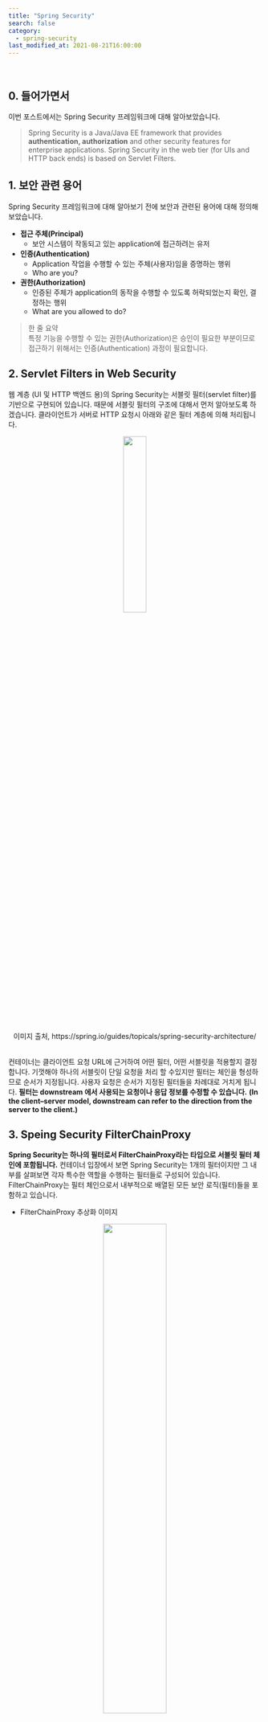 ```yaml
---
title: "Spring Security"
search: false
category:
  - spring-security
last_modified_at: 2021-08-21T16:00:00
---
```


<br>

## 0. 들어가면서

이번 포스트에서는 Spring Security 프레임워크에 대해 알아보았습니다. 

> Spring Security is a Java/Java EE framework that provides **authentication, authorization** and other security features for enterprise applications.
> Spring Security in the web tier (for UIs and HTTP back ends) is based on Servlet Filters.

## 1. 보안 관련 용어

Spring Security 프레임워크에 대해 알아보기 전에 보안과 관련된 용어에 대해 정의해보았습니다.

- **접근 주체(Principal)**
  - 보안 시스템이 작동되고 있는 application에 접근하려는 유저
- **인증(Authentication)**
  - Application 작업을 수행할 수 있는 주체(사용자)임을 증명하는 행위
  - Who are you?
- **권한(Authorization)**
  - 인증된 주체가 application의 동작을 수행할 수 있도록 허락되었는지 확인, 결정하는 행위
  - What are you allowed to do?

> 한 줄 요약<br>
> 특정 기능을 수행할 수 있는 권한(Authorization)은 승인이 필요한 부분이므로 접근하기 위해서는 인증(Authentication) 과정이 필요합니다.

## 2. Servlet Filters in Web Security
웹 계층 (UI 및 HTTP 백엔드 용)의 Spring Security는 서블릿 필터(servlet filter)를 기반으로 구현되어 있습니다.
때문에 서블릿 필터의 구조에 대해서 먼저 알아보도록 하겠습니다. 
클라이언트가 서버로 HTTP 요청시 아래와 같은 필터 계층에 의해 처리됩니다.  

<p align="center"><img src="/images/spring-security-1.JPG" width="30%"></p>
<center>이미지 출처, https://spring.io/guides/topicals/spring-security-architecture/</center><br>

컨테이너는 클라이언트 요청 URL에 근거하여 어떤 필터, 어떤 서블릿을 적용할지 결정합니다. 
기껏해야 하나의 서블릿이 단일 요청을 처리 할 수 ​​있지만 필터는 체인을 형성하므로 순서가 지정됩니다. 
사용자 요청은 순서가 지정된 필터들을 차례대로 거치게 됩니다. 
**필터는 downstream 에서 사용되는 요청이나 응답 정보를 수정할 수 있습니다.** 
**(In the client–server model, downstream can refer to the direction from the server to the client.)**

## 3. Speing Security FilterChainProxy
**Spring Security는 하나의 필터로서 FilterChainProxy라는 타입으로 서블릿 필터 체인에 포함됩니다.** 
컨테이너 입장에서 보면 Spring Security는 1개의 필터이지만 그 내부를 살펴보면 각자 특수한 역할을 수행하는 필터들로 구성되어 있습니다. 
FilterChainProxy는 필터 체인으로서 내부적으로 배열된 모든 보안 로직(필터)들을 포함하고 있습니다. 

- FilterChainProxy 추상화 이미지
<p align="center"><img src="/images/spring-security-2.JPG" width="50%"></p>
<center>이미지 출처, https://spring.io/guides/topicals/spring-security-architecture/</center><br>

- FilterChainProxy 내부 실제 Filters
  - FilterChainProxy 내부 필터들은 각자 수행하는 역할이 있습니다.
<p align="center"><img src="/images/spring-security-3.JPG" width="80%"></p>
<center>이미지 출처, https://bamdule.tistory.com/52</center><br>

동일한 최상위 FilterChainProxy 레벨에서 Spring Security에 의해 관리되는 여러 개의 필터 체인들이 존재할 수도 있으며 
모든 필터 체인들이 컨테이너에게는 알려지지 않습니다. 
Spring Security 필터는 모든 필터 체인들의 목록을 포함하고 있으며 경로(API PATH)가 일치하는 첫 번째 체인에 요청을 전달합니다. 
아래 그림은 요청 경로별 매칭에 의거하여 요청을 전달하는 모습을 보여줍니다. (<em>/foo/**<em>는 <em>/**<em>보다 매칭됩니다.) 

<p align="center"><img src="/images/spring-security-4.JPG" width="50%"></p>
<center>이미지 출처, https://spring.io/guides/topicals/spring-security-architecture/</center><br>

## 4. Spring Security Authentication Architecture
Spring Security가 컨테이너의 서블릿 필터 체인 구조를 활용하여 어떤 식으로 웹 요청에 대한 보안 처리를 하는지 확인해보았습니다. 
다음은 Spring Security Framework이 사용자 인증을 처리하는 프로세스에 대해서 알아보겠습니다. 

<p align="center"><img src="/images/spring-security-5.JPG" width="80%"></p>
<center>이미지 출처, https://springbootdev.com/2017/08/23/spring-security-authentication-architecture/</center><br>

1\. HTTP 요청 접수
  - 요청은 authentication, authorization 별 용도에 맞는 필터 체인으로 이동

2\. AuthenticationToken 생성
  - 요청이 관련 AuthenticationFilter로 수신되면 요청에서 이름과 비밀번호를 추출
  - 추출한 유저 정보를 이용한 Authentication Object 생성

3\. AuthenticationManager에게 AuthenticationToken 전달
  - AuthenticationManager 인터페이스의 authenticate 메소드 호출
  - Authentication Object는 authenticate 메소드의 파라미터로 사용

```java
public interface AuthenticationManager {
    Authentication authenticate(Authentication authentication)throws AuthenticationException;
}
```

4\. AuthenticationProvider들로부터 인증 시도
  - AuthenticationManager의 구현체인 ProviderManager는 인증에 사용되는 AuthenticationProvider들을 소유
  - AuthenticationProvider들은 전달받은 authentication object을 활용하여 사용자 인증을 처리

5\. UserDetailsService 사용
  - 몇 AuthenticationProvider들은 username 정보를 통해 사용자 정보를 조회하기 위해 UserDetailsService를 사용

```java
public interface UserDetailsService {
    UserDetails loadUserByUsername(String username) throws UsernameNotFoundException;
}
```

6\. UserDetails
  - UserDetailsService은 username 정보를 통해 UserDetails 조회

7\. Authentication Object 혹은 AuthenticationException
  - 인증 성공시 Fully populated Authentication Object 반환
  - 인증 실패시 AuthenticationException 전달(throw)
  - Fully populated Authentication Object는 다음과 같은 정보들이 지닙니다.
    - authenticated – true
    - grant authorities list
    - user credentials (username only)

8\. 인증 완료

9\. SecurityContext 내부에 Authentication Object Setting 

#### REFERENCE
- <https://spring.io/guides/topicals/spring-security-architecture/>
- <https://springbootdev.com/2017/08/23/spring-security-authentication-architecture/>
- <https://bamdule.tistory.com/52>
- <https://sjh836.tistory.com/165>

[blogLink]: https://junhyunny.github.io/information/json-web-token/